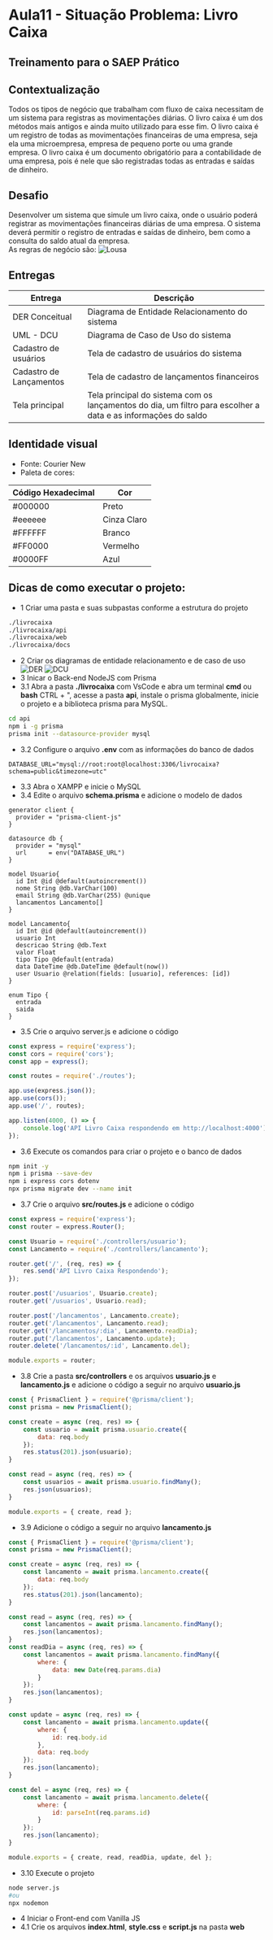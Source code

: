 # Aula11 - Situação Problema: Livro Caixa
## Treinamento para o SAEP Prático

## Contextualização
Todos os tipos de negócio que trabalham com fluxo de caixa necessitam de um sistema para registras as movimentações diárias. O livro caixa é um dos métodos mais antigos e ainda muito utilizado para esse fim. O livro caixa é um registro de todas as movimentações financeiras de uma empresa, seja ela uma microempresa, empresa de pequeno porte ou uma grande empresa. O livro caixa é um documento obrigatório para a contabilidade de uma empresa, pois é nele que são registradas todas as entradas e saídas de dinheiro.

## Desafio
Desenvolver um sistema que simule um livro caixa, onde o usuário poderá registrar as movimentações financeiras diárias de uma empresa. O sistema deverá permitir o registro de entradas e saídas de dinheiro, bem como a consulta do saldo atual da empresa.<br>As regras de negócio são:
![Lousa](./lousa.jpg)

## Entregas
|Entrega|Descrição|
|-|-|
|DER Conceitual|Diagrama de Entidade Relacionamento do sistema|
|UML - DCU|Diagrama de Caso de Uso do sistema|
|Cadastro de usuários|Tela de cadastro de usuários do sistema|
|Cadastro de Lançamentos|Tela de cadastro de lançamentos financeiros|
|Tela principal|Tela principal do sistema com os lançamentos do dia, um filtro para escolher a data e as informações do saldo|

## Identidade visual
- Fonte: Courier New
- Paleta de cores:

|Código Hexadecimal|Cor|
|-|-|
|#000000|Preto|
|#eeeeee|Cinza Claro|
|#FFFFFF|Branco|
|#FF0000|Vermelho|
|#0000FF|Azul|

## Dicas de como executar o projeto:
- 1 Criar uma pasta e suas subpastas conforme a estrutura do projeto
```bash
./livrocaixa
./livrocaixa/api
./livrocaixa/web
./livrocaixa/docs
```
- 2 Criar os diagramas de entidade relacionamento e de caso de uso
![DER](./livrocaixa/docs/der.png)
![DCU](./livrocaixa/docs/uml-dcu.png)
- 3 Inicar o Back-end NodeJS com Prisma
- 3.1 Abra a pasta **./livrocaixa** com VsCode e abra um terminal **cmd** ou **bash** CTRL + ", acesse a pasta **api**, instale o prisma globalmente, inicie o projeto e a biblioteca prisma para MySQL.
```bash
cd api
npm i -g prisma
prisma init --datasource-provider mysql
```
- 3.2 Configure o arquivo **.env** com as informações do banco de dados
```env
DATABASE_URL="mysql://root:root@localhost:3306/livrocaixa?schema=public&timezone=utc"
```
- 3.3 Abra o XAMPP e inicie o MySQL
- 3.4 Edite o arquivo **schema.prisma** e adicione o modelo de dados
```prisma
generator client {
  provider = "prisma-client-js"
}

datasource db {
  provider = "mysql"
  url      = env("DATABASE_URL")
}

model Usuario{
  id Int @id @default(autoincrement())
  nome String @db.VarChar(100)
  email String @db.VarChar(255) @unique
  lancamentos Lancamento[]
}

model Lancamento{
  id Int @id @default(autoincrement())
  usuario Int
  descricao String @db.Text
  valor Float
  tipo Tipo @default(entrada)
  data DateTime @db.DateTime @default(now())
  user Usuario @relation(fields: [usuario], references: [id])
}

enum Tipo {
  entrada
  saida
}
```
- 3.5 Crie o arquivo server.js e adicione o código
```js
const express = require('express');
const cors = require('cors');
const app = express();

const routes = require('./routes');

app.use(express.json());
app.use(cors());
app.use('/', routes);

app.listen(4000, () => {
    console.log('API Livro Caixa respondendo em http://localhost:4000');
});
```
- 3.6 Execute os comandos para criar o projeto e o banco de dados
```bash
npm init -y
npm i prisma --save-dev
npm i express cors dotenv
npx prisma migrate dev --name init
```
- 3.7 Crie o arquivo **src/routes.js** e adicione o código
```js
const express = require('express');
const router = express.Router();

const Usuario = require('./controllers/usuario');
const Lancamento = require('./controllers/lancamento');

router.get('/', (req, res) => {
    res.send('API Livro Caixa Respondendo');
});

router.post('/usuarios', Usuario.create);
router.get('/usuarios', Usuario.read);

router.post('/lancamentos', Lancamento.create);
router.get('/lancamentos', Lancamento.read);
router.get('/lancamentos/:dia', Lancamento.readDia);
router.put('/lancamentos', Lancamento.update);
router.delete('/lancamentos/:id', Lancamento.del);

module.exports = router;
```

- 3.8 Crie a pasta **src/controllers** e os arquivos **usuario.js** e **lancamento.js** e adicione o código a seguir no arquivo **usuario.js**
```js
const { PrismaClient } = require('@prisma/client');
const prisma = new PrismaClient();

const create = async (req, res) => {
    const usuario = await prisma.usuario.create({
        data: req.body
    });
    res.status(201).json(usuario);
}

const read = async (req, res) => {
    const usuarios = await prisma.usuario.findMany();
    res.json(usuarios);
}

module.exports = { create, read };
```
- 3.9 Adicione o código a seguir no arquivo **lancamento.js**
```js
const { PrismaClient } = require('@prisma/client');
const prisma = new PrismaClient();

const create = async (req, res) => {
    const lancamento = await prisma.lancamento.create({
        data: req.body
    });
    res.status(201).json(lancamento);
}

const read = async (req, res) => {
    const lancamentos = await prisma.lancamento.findMany();
    res.json(lancamentos);
}
const readDia = async (req, res) => {
    const lancamentos = await prisma.lancamento.findMany({
        where: {
            data: new Date(req.params.dia)
        }
    });
    res.json(lancamentos);
}

const update = async (req, res) => {
    const lancamento = await prisma.lancamento.update({
        where: {
            id: req.body.id
        },
        data: req.body
    });
    res.json(lancamento);
}

const del = async (req, res) => {
    const lancamento = await prisma.lancamento.delete({
        where: {
            id: parseInt(req.params.id)
        }
    });
    res.json(lancamento);
}

module.exports = { create, read, readDia, update, del };
```
- 3.10 Execute o projeto
```bash
node server.js
#ou
npx nodemon
```
- 4 Iniciar o Front-end com Vanilla JS
- 4.1 Crie os arquivos **index.html**, **style.css** e **script.js** na pasta **web**